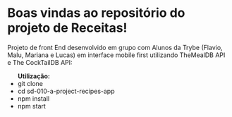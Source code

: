 # Boas vindas ao repositório do projeto de Receitas!

Projeto de front End desenvolvido em grupo com Alunos da Trybe (Flavio, Malu, Mariana e Lucas) em interface mobile first utilizando TheMealDB API e The CockTailDB API:

<ul>
  <strong>Utilização:</strong>
  <li>git clone</li>
  <li>cd sd-010-a-project-recipes-app</li>
  <li>npm install</li>
  <li>npm start</li>
</ul>

 



